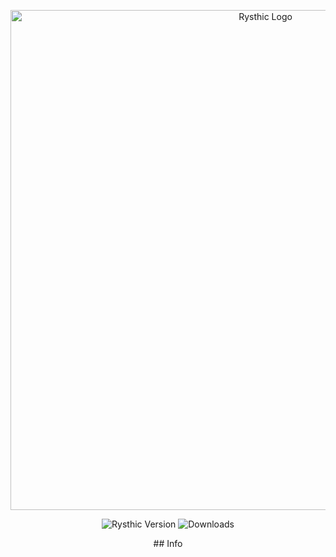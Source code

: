 <div align="center">

  <p>
    <img width="800" src="https://media.discordapp.net/attachments/940045428039254068/945086031420600320/3f3a2d6cb639b81576a96e86ff3d5dd1-removebg-preview.png" alt="Rysthic Logo">
  </p>

  <p>
    <img src="https://img.shields.io/badge/RYS-v1.0.1-blueviolet" alt="Rysthic Version">
    <img src="https://img.shields.io/github/downloads/rysthicmc/RYS-Public/total?color=blueviolet&label=Downloads&logo=github&logoColor=blueviolet" alt="Downloads">
  </p>
</div>


<div align="center">
## Info
  
  
</div>
